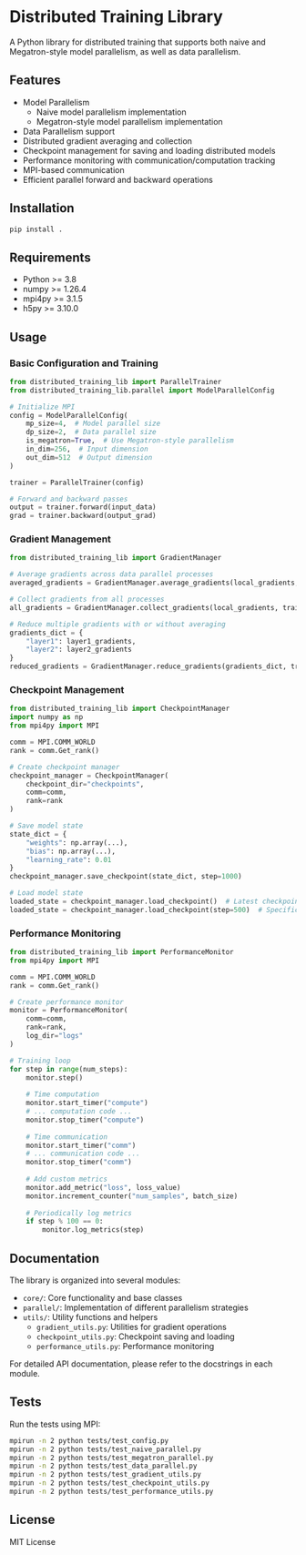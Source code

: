 # Distributed Training Library

A Python library for distributed training that supports both naive and Megatron-style model parallelism, as well as data parallelism.

## Features

- Model Parallelism
  - Naive model parallelism implementation
  - Megatron-style model parallelism implementation
- Data Parallelism support
- Distributed gradient averaging and collection
- Checkpoint management for saving and loading distributed models
- Performance monitoring with communication/computation tracking
- MPI-based communication
- Efficient parallel forward and backward operations

## Installation

```bash
pip install .
```

## Requirements

- Python >= 3.8
- numpy >= 1.26.4
- mpi4py >= 3.1.5
- h5py >= 3.10.0

## Usage

### Basic Configuration and Training

```python
from distributed_training_lib import ParallelTrainer
from distributed_training_lib.parallel import ModelParallelConfig

# Initialize MPI
config = ModelParallelConfig(
    mp_size=4,  # Model parallel size
    dp_size=2,  # Data parallel size
    is_megatron=True,  # Use Megatron-style parallelism
    in_dim=256,  # Input dimension
    out_dim=512  # Output dimension
)

trainer = ParallelTrainer(config)

# Forward and backward passes
output = trainer.forward(input_data)
grad = trainer.backward(output_grad)
```

### Gradient Management

```python
from distributed_training_lib import GradientManager

# Average gradients across data parallel processes
averaged_gradients = GradientManager.average_gradients(local_gradients, trainer.dp_comm)

# Collect gradients from all processes
all_gradients = GradientManager.collect_gradients(local_gradients, trainer.dp_comm)

# Reduce multiple gradients with or without averaging
gradients_dict = {
    "layer1": layer1_gradients,
    "layer2": layer2_gradients
}
reduced_gradients = GradientManager.reduce_gradients(gradients_dict, trainer.dp_comm, average=True)
```

### Checkpoint Management

```python
from distributed_training_lib import CheckpointManager
import numpy as np
from mpi4py import MPI

comm = MPI.COMM_WORLD
rank = comm.Get_rank()

# Create checkpoint manager
checkpoint_manager = CheckpointManager(
    checkpoint_dir="checkpoints",
    comm=comm,
    rank=rank
)

# Save model state
state_dict = {
    "weights": np.array(...),
    "bias": np.array(...),
    "learning_rate": 0.01
}
checkpoint_manager.save_checkpoint(state_dict, step=1000)

# Load model state
loaded_state = checkpoint_manager.load_checkpoint()  # Latest checkpoint
loaded_state = checkpoint_manager.load_checkpoint(step=500)  # Specific checkpoint
```

### Performance Monitoring

```python
from distributed_training_lib import PerformanceMonitor
from mpi4py import MPI

comm = MPI.COMM_WORLD
rank = comm.Get_rank()

# Create performance monitor
monitor = PerformanceMonitor(
    comm=comm,
    rank=rank,
    log_dir="logs"
)

# Training loop
for step in range(num_steps):
    monitor.step()
    
    # Time computation
    monitor.start_timer("compute")
    # ... computation code ...
    monitor.stop_timer("compute")
    
    # Time communication
    monitor.start_timer("comm")
    # ... communication code ...
    monitor.stop_timer("comm")
    
    # Add custom metrics
    monitor.add_metric("loss", loss_value)
    monitor.increment_counter("num_samples", batch_size)
    
    # Periodically log metrics
    if step % 100 == 0:
        monitor.log_metrics(step)
```

## Documentation

The library is organized into several modules:

- `core/`: Core functionality and base classes
- `parallel/`: Implementation of different parallelism strategies
- `utils/`: Utility functions and helpers
  - `gradient_utils.py`: Utilities for gradient operations
  - `checkpoint_utils.py`: Checkpoint saving and loading
  - `performance_utils.py`: Performance monitoring

For detailed API documentation, please refer to the docstrings in each module.

## Tests

Run the tests using MPI:

```bash
mpirun -n 2 python tests/test_config.py
mpirun -n 2 python tests/test_naive_parallel.py
mpirun -n 2 python tests/test_megatron_parallel.py
mpirun -n 2 python tests/test_data_parallel.py
mpirun -n 2 python tests/test_gradient_utils.py
mpirun -n 2 python tests/test_checkpoint_utils.py
mpirun -n 2 python tests/test_performance_utils.py
```

## License

MIT License
